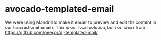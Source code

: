 # avocado-templated-email
We were using Mandrill to make it easier to preview and edit the content in our transactional emails. This is our local solution, built on ideas from https://github.com/oeegor/dj-templated-mail/
